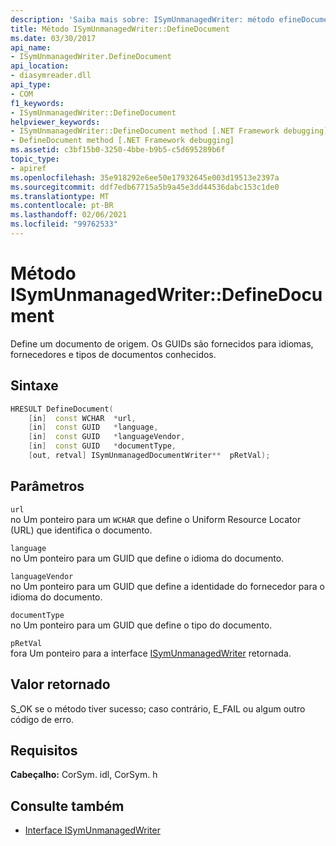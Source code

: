 ```yaml
---
description: 'Saiba mais sobre: ISymUnmanagedWriter: método efineDocument de:D'
title: Método ISymUnmanagedWriter::DefineDocument
ms.date: 03/30/2017
api_name:
- ISymUnmanagedWriter.DefineDocument
api_location:
- diasymreader.dll
api_type:
- COM
f1_keywords:
- ISymUnmanagedWriter::DefineDocument
helpviewer_keywords:
- ISymUnmanagedWriter::DefineDocument method [.NET Framework debugging]
- DefineDocument method [.NET Framework debugging]
ms.assetid: c3bf15b0-3250-4bbe-b9b5-c5d695289b6f
topic_type:
- apiref
ms.openlocfilehash: 35e918292e6ee50e17932645e003d19513e2397a
ms.sourcegitcommit: ddf7edb67715a5b9a45e3dd44536dabc153c1de0
ms.translationtype: MT
ms.contentlocale: pt-BR
ms.lasthandoff: 02/06/2021
ms.locfileid: "99762533"
---
```

# <a name="isymunmanagedwriterdefinedocument-method"></a>Método ISymUnmanagedWriter::DefineDocument

Define um documento de origem. Os GUIDs são fornecidos para idiomas, fornecedores e tipos de documentos conhecidos.  
  
## <a name="syntax"></a>Sintaxe  
  
```cpp  
HRESULT DefineDocument(  
    [in]  const WCHAR  *url,  
    [in]  const GUID   *language,  
    [in]  const GUID   *languageVendor,  
    [in]  const GUID   *documentType,  
    [out, retval] ISymUnmanagedDocumentWriter**  pRetVal);  
```  
  
## <a name="parameters"></a>Parâmetros  

 `url`  
 no Um ponteiro para um `WCHAR` que define o Uniform Resource Locator (URL) que identifica o documento.  
  
 `language`  
 no Um ponteiro para um GUID que define o idioma do documento.  
  
 `languageVendor`  
 no Um ponteiro para um GUID que define a identidade do fornecedor para o idioma do documento.  
  
 `documentType`  
 no Um ponteiro para um GUID que define o tipo do documento.  
  
 `pRetVal`  
 fora Um ponteiro para a interface [ISymUnmanagedWriter](isymunmanagedwriter-interface.md) retornada.  
  
## <a name="return-value"></a>Valor retornado  

 S_OK se o método tiver sucesso; caso contrário, E_FAIL ou algum outro código de erro.  
  
## <a name="requirements"></a>Requisitos  

 **Cabeçalho:** CorSym. idl, CorSym. h  
  
## <a name="see-also"></a>Consulte também

- [Interface ISymUnmanagedWriter](isymunmanagedwriter-interface.md)
